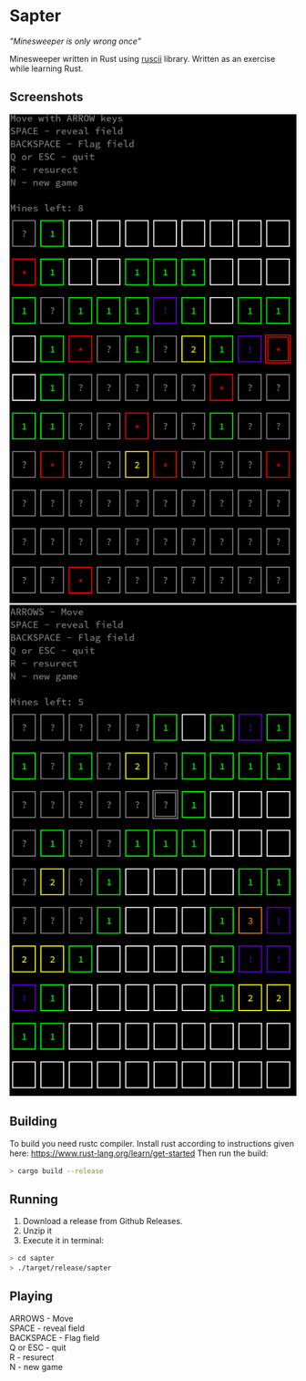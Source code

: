 # Sapter

_"Minesweeper is only wrong once"_

Minesweeper written in Rust using [ruscii](https://github.com/lemunozm/ruscii) library.
Written as an exercise while learning Rust.

## Screenshots

![Sapter 1](screenshot1.png)
![Sapter 1](screenshot2.png)

## Building

To build you need rustc compiler. Install rust according to instructions given here: https://www.rust-lang.org/learn/get-started
Then run the build:

```sh
> cargo build --release
```

## Running

1. Download a release from Github Releases.
2. Unzip it
3. Execute it in terminal:

```sh
> cd sapter
> ./target/release/sapter
```

## Playing

ARROWS - Move  
SPACE - reveal field  
BACKSPACE - Flag field  
Q or ESC - quit  
R - resurect  
N - new game  
